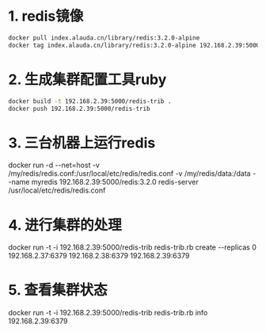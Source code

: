 # 1. redis镜像
```sh
docker pull index.alauda.cn/library/redis:3.2.0-alpine
docker tag index.alauda.cn/library/redis:3.2.0-alpine 192.168.2.39:5000/redis:3.2.0
```

# 2. 生成集群配置工具ruby
```sh
docker build -t 192.168.2.39:5000/redis-trib .
docker push 192.168.2.39:5000/redis-trib

```

# 3. 三台机器上运行redis
docker run -d --net=host -v /my/redis/redis.conf:/usr/local/etc/redis/redis.conf -v /my/redis/data:/data --name myredis 192.168.2.39:5000/redis:3.2.0  redis-server /usr/local/etc/redis/redis.conf

# 4. 进行集群的处理
docker run -t -i  192.168.2.39:5000/redis-trib redis-trib.rb  create --replicas 0 192.168.2.37:6379 192.168.2.38:6379 192.168.2.39:6379

# 5. 查看集群状态
docker run -t -i  192.168.2.39:5000/redis-trib redis-trib.rb info 192.168.2.39:6379
